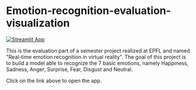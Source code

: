 # Emotion-recognition-evaluation-visualization
[![Streamlit App](https://static.streamlit.io/badges/streamlit_badge_black_white.svg)](https://share.streamlit.io/dioday45/emotion-recognition-evaluation-visualization/main)

This is the evaluation part of a semester project realized at EPFL and named "Real-time emotion recognition in virtual reality". The goal of this project is to build a model able to recognize the 7 basic emotions, namely Happiness, Sadness, Anger, Surprise, Fear, Disgust and Neutral.

Click on the link above to open the app.
